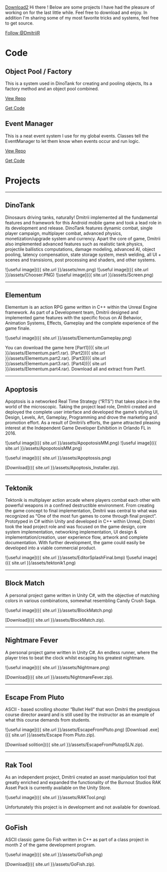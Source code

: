 ﻿<!-- Place this tag in your head or just before your close body tag. -->
<script async defer src="https://buttons.github.io/buttons.js"></script>

<!-- Place this tag where you want the button to render. -->
<a class="github-button" href="https://github.com/DmitriiR/NightmareFever/archive/master.zip" data-icon="octicon-cloud-download" data-size="large" aria-label="Download DmitriiR/NightmareFever on GitHub">Download2</a>
Hi there ! 
Below are some projects I have had the pleasure of working on for the last little while. Feel free to download and enjoy. In addition I'm sharing some of my most favorite tricks and systems, feel free to get source. 
<!-- Place this tag where you want the button to render. -->
<a class="github-button" href="https://github.com/DmitriiR" data-size="large" aria-label="Follow @DmitriiR on GitHub">Follow @DmitriiR</a>

# Code 
## Object Pool / Factory
This is a system used in DinoTank for creating and pooling objects, Its a factory method and an object pool combined.
 
[Vew Repo](https://github.com/DmitriiR/ObjectPool)
 
<!-- Place this tag where you want the button to render. -->
<a class="github-button" href="https://github.com/DmitriiR/ObjectPool/archive/master.zip" data-icon="octicon-cloud-download" data-size="large" aria-label="Download DmitriiR/ObjectPool on GitHub">Get Code</a>

## Event Manager
This is a neat event system I use for my global events. Classes tell the EventManager to let them know when events occur and run logic.    

[Vew Repo](https://github.com/DmitriiR/MemoryManager)

<!-- Place this tag where you want the button to render. -->
<a class="github-button" href="https://github.com/DmitriiR/MemoryManager/archive/master.zip" data-icon="octicon-cloud-download" data-size="large" aria-label="Download DmitriiR/MemoryManager on GitHub">Get Code</a>
# Projects 

***
## DinoTank

Dinosaurs driving tanks, naturally! Dmitrii implemented all the fundamental features and framework for this Android mobile game and took a lead role in its development and release. DinoTank features dynamic combat, single player campaign, multiplayer combat, advanced physics, monetization/upgrade system and currency. Apart the core of game, Dmitrii also implemented advanced features such as realistic tank physics, projectile ballistics computations, damage modeling, advanced AI, object pooling, latency compensation, state storage system, mesh welding, all UI + scenes and transisions, post processing and shaders, and other systems. 

![useful image]({{ site.url }}/assets/mm.png)
![useful image]({{ site.url }}/assets/Chooser.PNG)
![useful image]({{ site.url }}/assets/Screen.png)


***
## Elementum

Elementum is an action RPG game written in C++ within the Unreal Engine framework. As part of a Development team, Dmitrii designed and implemented game features with the specific focus on AI Behavior, Animation Systems, Effects, Gameplay and the complete experience of the game finale. 

![useful image]({{ site.url }}/assets/ElementumGameplay.png)

You can download the game here [Part1]({{ site.url }}/assets/Elementum.part1.rar).
[Part2]({{ site.url }}/assets/Elementum.part2.rar).
[Part3]({{ site.url }}/assets/Elementum.part3.rar).
[Part4]({{ site.url }}/assets/Elementum.part4.rar). Download all and extract from Part1.


***
## Apoptosis

Apoptosis is a networked Real Time Strategy (“RTS”) that takes place in the world of the microscopic. Taking the project lead role, Dmitrii created and deployed the complete user interface and developed the game’s styling UI, Design, Levels, Art, Gameplay, Programming and drove the marketing and promotion effort. As a result of Dmitrii’s efforts, the game attracted pleasing interest at the Independent Game Developer Exhibition in Orlando FL in 2016. 

![useful image]({{ site.url }}/assets/ApopotosisMM.png)
![useful image]({{ site.url }}/assets/ApopotosisMM.png)

![useful image]({{ site.url }}/assets/Apoptossis.png)

[Download]({{ site.url }}/assets/Apoptosis_Installer.zip).


***
## Tektonik

Tektonik is multiplayer action arcade where players combat each other with powerful weapons in a confined destructible environment. From creating the game concept to final implementation, Dmitrii was central to what was recognized as “One of the most fun games to come through final project”. Prototyped in C# within Unity and developed in C++ within Unreal, Dmitri took the lead project role and was focused on the game design, core system implementation, networking implementation, UI design & implementation/creation, user experience flow, artwork and complete documentation. With further development, the game could easily be developed into a viable commercial product.

![useful image]({{ site.url }}/assets/EditorSplashFinal.bmp)
![useful image]({{ site.url }}/assets/tektonik1.png)

***
## Block Match

A personal project game written in Unity C#, with the objective of matching colors in various combinations, somewhat resembling Candy Crush Saga.

![useful image]({{ site.url }}/assets/BlockMatch.png)

[Download]({{ site.url }}/assets/BlockMatch.zip).

***
## Nightmare Fever

A personal project game written in Unity C#. An endless runner, where the player tries to beat the clock whilst escaping his greatest nightmare.

![useful image]({{ site.url }}/assets/Nightmare.png)

[Download]({{ site.url }}/assets/NightmareFever.zip).

***
## Escape From Pluto

ASCII - based scrolling shooter “Bullet Hell” that won Dmitrii the prestigious course director award and is still used by the instructor as an example of what this course demands from students.

![useful image]({{ site.url }}/assets/EscapeFromPluto.png)
[Download .exe]({{ site.url }}/assets/Escape From Pluto.zip).

[Download solition]({{ site.url }}/assets/EscapeFromPlutopSLN.zip).

***
## Rak Tool 

As an independent project, Dmitrii created an asset manipulation tool that greatly enriched and expanded the functionality of the Burnout Studios RAK Asset Pack is currently available on the Unity Store. 

![useful image]({{ site.url }}/assets/RAKTool.png)

Unfortunately this project is in development and not available for download.

***
## GoFish

ASCII classic game Go Fish written in C++ as part of a class project in month 2 of the game development program.  

![useful image]({{ site.url }}/assets/GoFish.png)

[Download]({{ site.url }}/assets/GoFish.zip).









